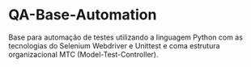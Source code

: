 # QA-Base-Automation
Base para automação de testes utilizando a linguagem Python com as tecnologias do Selenium Webdriver e Unittest e coma estrutura organizacional MTC (Model-Test-Controller).
